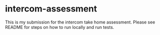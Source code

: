 # intercom-assessment
This is my submission for the intercom take home assessment. Please see README for steps on how to run locally and run tests. 
